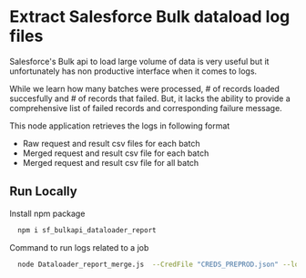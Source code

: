 
# Extract Salesforce Bulk dataload log files
Salesforce's Bulk api to load large volume of data is very useful but it unfortunately has non productive interface when it comes to logs.

While we learn how many batches were processed, # of records loaded succesfully and # of records that failed. But, it lacks the ability to provide a comprehensive list of failed records and corresponding failure message.

This node application retrieves the logs in following format
- Raw request and result csv files for each batch
- Merged request and result csv file for each batch
- Merged request and result csv file for all batch


## Run Locally

Install npm package

```bash
  npm i sf_bulkapi_dataloader_report
```

Command to run logs related to a job 

```bash
  node Dataloader_report_merge.js  --CredFile "CREDS_PREPROD.json" --logfile "./Logs/" --jobId "750F400000ABJeb"
```
